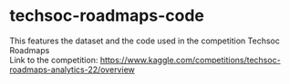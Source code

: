# techsoc-roadmaps-code
This features the dataset and the code used in the competition Techsoc Roadmaps\
Link to the competition: https://www.kaggle.com/competitions/techsoc-roadmaps-analytics-22/overview
